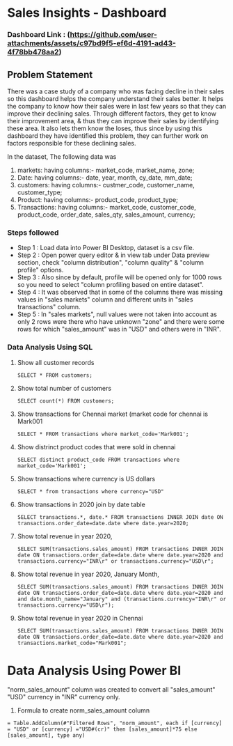 # Sales Insights - Dashboard

### Dashboard Link : (https://github.com/user-attachments/assets/c97bd9f5-ef6d-4191-ad43-4f78bb478aa2)


## Problem Statement

There was a case study of a company who was facing decline in their sales so this dashboard helps the company understand their sales better. It helps the company  to know how their sales were in last few years so that they can improve their declining sales. Through different factors, they get to know their improvement area, & thus they can improve their sales by identifying these area. It also lets them know the loses, thus since by using this dashboard they have identified this problem, they can further work on factors responsible for these declining sales.

In the dataset, The following data was
1. markets:
having columns:-  market_code, market_name, zone;
2. Date: 
having columns:-  date, year, month, cy_date, mm_date;
3. customers:
having columns:-  custmer_code, customer_name, customer_type;
4. Product:
having columns:-  product_code, product_type;
5. Transactions:
having columns:-  market_code, customer_code, product_code, order_date, sales_qty, sales_amount, currency;

### Steps followed 

- Step 1 : Load data into Power BI Desktop, dataset is a csv file.
- Step 2 : Open power query editor & in view tab under Data preview section, check "column distribution", "column quality" & "column profile" options.
- Step 3 : Also since by default, profile will be opened only for 1000 rows so you need to select "column profiling based on entire dataset".
- Step 4 : It was observed that in some of the columns there was missing values in "sales markets" column and different units in "sales transactions" column.
- Step 5 : In "sales markets", null values were not taken into account as only 2 rows were there who have unknown "zone" and there were some rows for which "sales_amount" was in "USD" and others were in "INR". 


### Data Analysis Using SQL

1. Show all customer records

    `SELECT * FROM customers;`

2. Show total number of customers

    `SELECT count(*) FROM customers;`

3. Show transactions for Chennai market (market code for chennai is Mark001

    `SELECT * FROM transactions where market_code='Mark001';`

4. Show distrinct product codes that were sold in chennai

    `SELECT distinct product_code FROM transactions where market_code='Mark001';`

5. Show transactions where currency is US dollars

    `SELECT * from transactions where currency="USD"`

6. Show transactions in 2020 join by date table

    `SELECT transactions.*, date.* FROM transactions INNER JOIN date ON transactions.order_date=date.date where date.year=2020;`

7. Show total revenue in year 2020,

    `SELECT SUM(transactions.sales_amount) FROM transactions INNER JOIN date ON transactions.order_date=date.date where date.year=2020 and transactions.currency="INR\r" or transactions.currency="USD\r";`
	
8. Show total revenue in year 2020, January Month,

    `SELECT SUM(transactions.sales_amount) FROM transactions INNER JOIN date ON transactions.order_date=date.date where date.year=2020 and and date.month_name="January" and (transactions.currency="INR\r" or transactions.currency="USD\r");`

9. Show total revenue in year 2020 in Chennai

    `SELECT SUM(transactions.sales_amount) FROM transactions INNER JOIN date ON transactions.order_date=date.date where date.year=2020
and transactions.market_code="Mark001";`


Data Analysis Using Power BI
============================
"norm_sales_amount" column was created to convert all "sales_amount" "USD" currency in "INR" currency only.
1. Formula to create norm_sales_amount column

`= Table.AddColumn(#"Filtered Rows", "norm_amount", each if [currency] = "USD" or [currency] ="USD#(cr)" then [sales_amount]*75 else [sales_amount], type any)`

